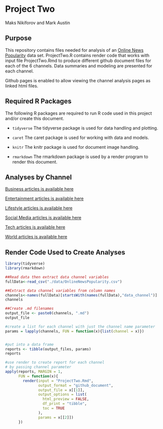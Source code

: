 Project Two
================
Maks Nikiforov and Mark Austin


## Purpose

This repository contains files needed for analysis of an [Online News Popularity](https://archive.ics.uci.edu/ml/datasets/Online+News+Popularity) data set.  ProjectTwo.R contains render code that works with input file ProjectTwo.Rmd to produce different github document files for each of the 6 channels.  Data summaries and modeling are presented for each channel.  

Github pages is enabled to allow viewing the channel analysis pages as linked html files.  


## Required R Packages

The following R packages are required to run R code used in this
project and/or create this document.

-   `tidyverse` The tidyverse package is used for data handling and
    plotting.
    
-   `caret` The caret package is used for working with data and models.    

-   `knitr` The knitr package is used for document image handling.

-   `rmarkdown` The rmarkdown package is used by a render program to
    render this document.
    

## Analyses by Channel  

[Business articles is available here](data_channel_is_bus.html)  

[Entertainment articles is available here](data_channel_is_entertainment.html)   
  
[Lifestyle articles is available here](data_channel_is_lifestyle.html)  

[Social Media articles is available here](data_channel_is_socmed.html)  

[Tech articles is available here](data_channel_is_tech.html)  

[World articles is available here](data_channel_is_world.html)  


## Render Code Used to Create Analyses  

``` r
library(tidyverse)
library(rmarkdown)

##Read data then extract data channel variables
fullData<-read_csv("./data/OnlineNewsPopularity.csv")

##Extract data channel variables from column names
channels<-names(fullData)[startsWith(names(fullData),"data_channel")]
channels

##Create .md filenames
output_file <- paste0(channels, ".md")
output_file

#create a list for each channel with just the channel name parameter
params = lapply(channels, FUN = function(x){list(channel = x)})


#put into a data frame 
reports <- tibble(output_files, params)
reports

#use render to create report for each channel
# by passing channel parameter
apply(reports, MARGIN = 1,
      FUN = function(x){
        render(input = "ProjectTwo.Rmd",
               output_format = "github_document",
               output_file = x[[1]],
               output_options = list(
                 html_preview = FALSE,
                 df_print = "tibble",
                 toc = TRUE
               ),
               params = x[[2]])
      })

```


